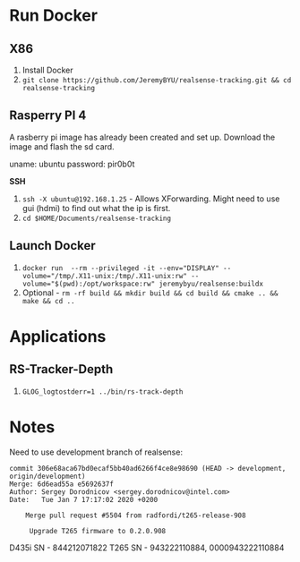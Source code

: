 

# Run Docker

## X86

1. Install Docker
2. `git clone https://github.com/JeremyBYU/realsense-tracking.git && cd realsense-tracking`

## Rasperry PI 4

A rasberry pi image has already been created and set up. Download the image and flash the sd card.

uname: ubuntu
password: pir0b0t

**SSH**
1. `ssh -X ubuntu@192.168.1.25` - Allows XForwarding. Might need to use gui (hdmi) to find out what the ip is first.
2. `cd $HOME/Documents/realsense-tracking`

## Launch Docker

1. `docker run  --rm --privileged -it --env="DISPLAY" --volume="/tmp/.X11-unix:/tmp/.X11-unix:rw" --volume="$(pwd):/opt/workspace:rw" jeremybyu/realsense:buildx`
2. Optional - `rm -rf build && mkdir build && cd build && cmake .. && make && cd ..`


# Applications

## RS-Tracker-Depth

1. `GLOG_logtostderr=1 ../bin/rs-track-depth`

# Notes

Need to use development branch of realsense: 

```
commit 306e68aca67bd0ecaf5bb40ad6266f4ce8e98690 (HEAD -> development, origin/development)
Merge: 6d6ead55a e5692637f
Author: Sergey Dorodnicov <sergey.dorodnicov@intel.com>
Date:   Tue Jan 7 17:17:02 2020 +0200

    Merge pull request #5504 from radfordi/t265-release-908
    
     Upgrade T265 firmware to 0.2.0.908
```

D435i SN - 844212071822
T265 SN - 943222110884, 0000943222110884
